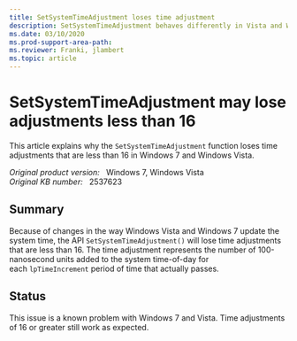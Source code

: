 ```yaml
---
title: SetSystemTimeAdjustment loses time adjustment
description: SetSystemTimeAdjustment behaves differently in Vista and Windows 7 than it did in XP.
ms.date: 03/10/2020
ms.prod-support-area-path:
ms.reviewer: Franki, jlambert
ms.topic: article
---
```

# SetSystemTimeAdjustment may lose adjustments less than 16

This article explains why the `SetSystemTimeAdjustment` function loses time adjustments that are less than 16 in Windows 7 and Windows Vista.

_Original product version:_ &nbsp; Windows 7, Windows Vista  
_Original KB number:_ &nbsp; 2537623

## Summary

Because of changes in the way Windows Vista and Windows 7 update the system time, the API `SetSystemTimeAdjustment()` will lose time adjustments that are less than 16. The time adjustment represents the number of 100-nanosecond units added to the system time-of-day for each `lpTimeIncrement` period of time that actually passes.

## Status

This issue is a known problem with Windows 7 and Vista. Time adjustments of 16 or greater still work as expected.
